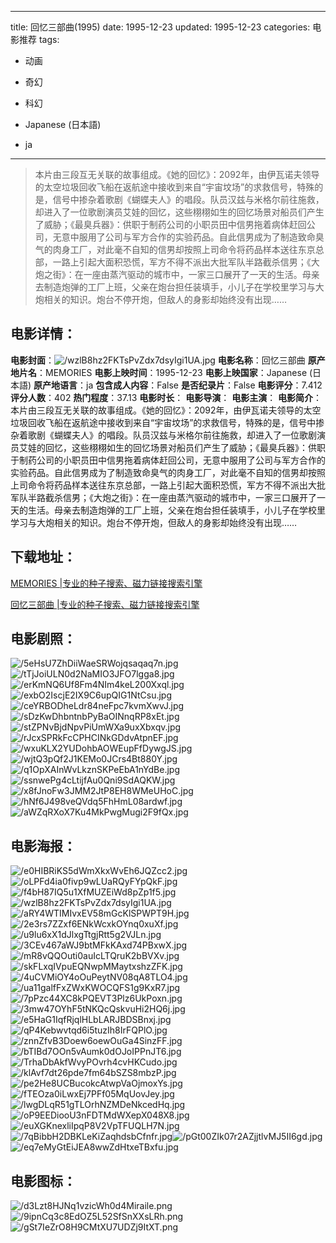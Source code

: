 
---
title: 回忆三部曲(1995)
date: 1995-12-23
updated: 1995-12-23
categories: 电影推荐
tags:
- 动画
- 奇幻
- 科幻

- Japanese (日本語)
- ja
---


> 本片由三段互无关联的故事组成。《她的回忆》：2092年，由伊瓦诺夫领导的太空垃圾回收飞船在返航途中接收到来自“宇宙坟场”的求救信号，特殊的是，信号中掺杂着歌剧《蝴蝶夫人》的唱段。队员汉兹与米格尔前往施救，却进入了一位歌剧演员艾娃的回忆，这些栩栩如生的回忆场景对船员们产生了威胁；《最臭兵器》：供职于制药公司的小职员田中信男拖着病体赶回公司，无意中服用了公司与军方合作的实验药品。自此信男成为了制造致命臭气的肉身工厂，对此毫不自知的信男却按照上司命令将药品样本送往东京总部，一路上引起大面积恐慌，军方不得不派出大批军队半路截杀信男；《大炮之街》：在一座由蒸汽驱动的城市中，一家三口展开了一天的生活。母亲去制造炮弹的工厂上班，父亲在炮台担任装填手，小儿子在学校里学习与大炮相关的知识。炮台不停开炮，但敌人的身影却始终没有出现……

## **电影详情**：

**电影封面**：<img src="https://image.tmdb.org/t/p/w200/wzlB8hz2FKTsPvZdx7dsyIgi1UA.jpg" alt="/wzlB8hz2FKTsPvZdx7dsyIgi1UA.jpg" title="/wzlB8hz2FKTsPvZdx7dsyIgi1UA.jpg">
**电影名称**：回忆三部曲
**原产地片名**：MEMORIES
**电影上映时间**：1995-12-23
**电影上映国家**：Japanese (日本語)
**原产地语言**：ja
**包含成人内容**：False
**是否纪录片**：False
**电影评分**：7.412
**评分人数**：402
**热门程度**：37.13
**电影时长**：
**电影导演**：
**电影主演**：
**电影简介**：本片由三段互无关联的故事组成。《她的回忆》：2092年，由伊瓦诺夫领导的太空垃圾回收飞船在返航途中接收到来自“宇宙坟场”的求救信号，特殊的是，信号中掺杂着歌剧《蝴蝶夫人》的唱段。队员汉兹与米格尔前往施救，却进入了一位歌剧演员艾娃的回忆，这些栩栩如生的回忆场景对船员们产生了威胁；《最臭兵器》：供职于制药公司的小职员田中信男拖着病体赶回公司，无意中服用了公司与军方合作的实验药品。自此信男成为了制造致命臭气的肉身工厂，对此毫不自知的信男却按照上司命令将药品样本送往东京总部，一路上引起大面积恐慌，军方不得不派出大批军队半路截杀信男；《大炮之街》：在一座由蒸汽驱动的城市中，一家三口展开了一天的生活。母亲去制造炮弹的工厂上班，父亲在炮台担任装填手，小儿子在学校里学习与大炮相关的知识。炮台不停开炮，但敌人的身影却始终没有出现……

## **下载地址**：
[MEMORIES |专业的种子搜索、磁力链接搜索引擎](https://movie.amd794.com:2083/?search=MEMORIES&ordering=&mode=match_phrase&page_size=10&page=1)

[回忆三部曲 |专业的种子搜索、磁力链接搜索引擎](https://movie.amd794.com:2083/?search=%E5%9B%9E%E5%BF%86%E4%B8%89%E9%83%A8%E6%9B%B2&ordering=&mode=match_phrase&page_size=10&page=1)
 

## **电影剧照**：
<img src="https://image.tmdb.org/t/p/original/5eHsU7ZhDiiWaeSRWojqsaqaq7n.jpg" alt="/5eHsU7ZhDiiWaeSRWojqsaqaq7n.jpg" title="/5eHsU7ZhDiiWaeSRWojqsaqaq7n.jpg"><img src="https://image.tmdb.org/t/p/original/tTjJoiULN0d2NaMIO3JFO7lgga8.jpg" alt="/tTjJoiULN0d2NaMIO3JFO7lgga8.jpg" title="/tTjJoiULN0d2NaMIO3JFO7lgga8.jpg"><img src="https://image.tmdb.org/t/p/original/erKmNQ6Uf8Fm4NIm4keL200Xxql.jpg" alt="/erKmNQ6Uf8Fm4NIm4keL200Xxql.jpg" title="/erKmNQ6Uf8Fm4NIm4keL200Xxql.jpg"><img src="https://image.tmdb.org/t/p/original/exbO2IscjE2IX9C6upQIG1NtCsu.jpg" alt="/exbO2IscjE2IX9C6upQIG1NtCsu.jpg" title="/exbO2IscjE2IX9C6upQIG1NtCsu.jpg"><img src="https://image.tmdb.org/t/p/original/ceYRBODheLdr84neFpc7kvmXwvJ.jpg" alt="/ceYRBODheLdr84neFpc7kvmXwvJ.jpg" title="/ceYRBODheLdr84neFpc7kvmXwvJ.jpg"><img src="https://image.tmdb.org/t/p/original/sDzKwDhbntnbPyBaOINnqRP8xEt.jpg" alt="/sDzKwDhbntnbPyBaOINnqRP8xEt.jpg" title="/sDzKwDhbntnbPyBaOINnqRP8xEt.jpg"><img src="https://image.tmdb.org/t/p/original/stZPNvBjdNpvPiUmWXa9uxXbxqv.jpg" alt="/stZPNvBjdNpvPiUmWXa9uxXbxqv.jpg" title="/stZPNvBjdNpvPiUmWXa9uxXbxqv.jpg"><img src="https://image.tmdb.org/t/p/original/rJcxSPRkFcCPHCINkGDdvAtpnEF.jpg" alt="/rJcxSPRkFcCPHCINkGDdvAtpnEF.jpg" title="/rJcxSPRkFcCPHCINkGDdvAtpnEF.jpg"><img src="https://image.tmdb.org/t/p/original/wxuKLX2YUDohbAOWEupFfDywgJS.jpg" alt="/wxuKLX2YUDohbAOWEupFfDywgJS.jpg" title="/wxuKLX2YUDohbAOWEupFfDywgJS.jpg"><img src="https://image.tmdb.org/t/p/original/wjtQ3pQf2J1KEMo0JCrs4Bt880Y.jpg" alt="/wjtQ3pQf2J1KEMo0JCrs4Bt880Y.jpg" title="/wjtQ3pQf2J1KEMo0JCrs4Bt880Y.jpg"><img src="https://image.tmdb.org/t/p/original/q1OpXAInWvLkznSKPeEbA1nYdBe.jpg" alt="/q1OpXAInWvLkznSKPeEbA1nYdBe.jpg" title="/q1OpXAInWvLkznSKPeEbA1nYdBe.jpg"><img src="https://image.tmdb.org/t/p/original/ssnwePg4cLtijfAu0Qni9SdAQKW.jpg" alt="/ssnwePg4cLtijfAu0Qni9SdAQKW.jpg" title="/ssnwePg4cLtijfAu0Qni9SdAQKW.jpg"><img src="https://image.tmdb.org/t/p/original/x8fJnoFw3JMM2JtP8EH8WMeUHoC.jpg" alt="/x8fJnoFw3JMM2JtP8EH8WMeUHoC.jpg" title="/x8fJnoFw3JMM2JtP8EH8WMeUHoC.jpg"><img src="https://image.tmdb.org/t/p/original/hNf6J498veQVdq5FhHmL08ardwf.jpg" alt="/hNf6J498veQVdq5FhHmL08ardwf.jpg" title="/hNf6J498veQVdq5FhHmL08ardwf.jpg"><img src="https://image.tmdb.org/t/p/original/aWZqRXoX7Ku4MkPwgMugi2F9fQx.jpg" alt="/aWZqRXoX7Ku4MkPwgMugi2F9fQx.jpg" title="/aWZqRXoX7Ku4MkPwgMugi2F9fQx.jpg">

## **电影海报**：
<img src="https://image.tmdb.org/t/p/original/e0HIBRiKS5dWmXkxWvEh6JQZcc2.jpg" alt="/e0HIBRiKS5dWmXkxWvEh6JQZcc2.jpg" title="/e0HIBRiKS5dWmXkxWvEh6JQZcc2.jpg"><img src="https://image.tmdb.org/t/p/original/oLPFd4ia0fivp9wLUaRQyFYpQkF.jpg" alt="/oLPFd4ia0fivp9wLUaRQyFYpQkF.jpg" title="/oLPFd4ia0fivp9wLUaRQyFYpQkF.jpg"><img src="https://image.tmdb.org/t/p/original/f4bH87IQ5u1XfMUZEiWd8pZp1f5.jpg" alt="/f4bH87IQ5u1XfMUZEiWd8pZp1f5.jpg" title="/f4bH87IQ5u1XfMUZEiWd8pZp1f5.jpg"><img src="https://image.tmdb.org/t/p/original/wzlB8hz2FKTsPvZdx7dsyIgi1UA.jpg" alt="/wzlB8hz2FKTsPvZdx7dsyIgi1UA.jpg" title="/wzlB8hz2FKTsPvZdx7dsyIgi1UA.jpg"><img src="https://image.tmdb.org/t/p/original/aRY4WTIMIvxEV58mGcKlSPWPT9H.jpg" alt="/aRY4WTIMIvxEV58mGcKlSPWPT9H.jpg" title="/aRY4WTIMIvxEV58mGcKlSPWPT9H.jpg"><img src="https://image.tmdb.org/t/p/original/2e3rs7ZZxf6ENkWcxkOYnq0xuXf.jpg" alt="/2e3rs7ZZxf6ENkWcxkOYnq0xuXf.jpg" title="/2e3rs7ZZxf6ENkWcxkOYnq0xuXf.jpg"><img src="https://image.tmdb.org/t/p/original/u9lu6xX1dJlxgTtgjRtt5g2VJLn.jpg" alt="/u9lu6xX1dJlxgTtgjRtt5g2VJLn.jpg" title="/u9lu6xX1dJlxgTtgjRtt5g2VJLn.jpg"><img src="https://image.tmdb.org/t/p/original/3CEv467aWJ9btMFkKAxd74PBxwX.jpg" alt="/3CEv467aWJ9btMFkKAxd74PBxwX.jpg" title="/3CEv467aWJ9btMFkKAxd74PBxwX.jpg"><img src="https://image.tmdb.org/t/p/original/mR8vQQOuti0auIcLTQruK2bBVXv.jpg" alt="/mR8vQQOuti0auIcLTQruK2bBVXv.jpg" title="/mR8vQQOuti0auIcLTQruK2bBVXv.jpg"><img src="https://image.tmdb.org/t/p/original/skFLxqIVpuEQNwpMMaytxshzZFK.jpg" alt="/skFLxqIVpuEQNwpMMaytxshzZFK.jpg" title="/skFLxqIVpuEQNwpMMaytxshzZFK.jpg"><img src="https://image.tmdb.org/t/p/original/4uCVMiOY4oOuPeytNV08qA8TLO4.jpg" alt="/4uCVMiOY4oOuPeytNV08qA8TLO4.jpg" title="/4uCVMiOY4oOuPeytNV08qA8TLO4.jpg"><img src="https://image.tmdb.org/t/p/original/ua11galfFxZWxKWOCQFS1g9KxR7.jpg" alt="/ua11galfFxZWxKWOCQFS1g9KxR7.jpg" title="/ua11galfFxZWxKWOCQFS1g9KxR7.jpg"><img src="https://image.tmdb.org/t/p/original/7pPzc44XC8kPQEVT3Plz6UkPoxn.jpg" alt="/7pPzc44XC8kPQEVT3Plz6UkPoxn.jpg" title="/7pPzc44XC8kPQEVT3Plz6UkPoxn.jpg"><img src="https://image.tmdb.org/t/p/original/3mw47OYhF5tNKQcQskvuHi2HQ6j.jpg" alt="/3mw47OYhF5tNKQcQskvuHi2HQ6j.jpg" title="/3mw47OYhF5tNKQcQskvuHi2HQ6j.jpg"><img src="https://image.tmdb.org/t/p/original/e5HaG1IqfRjqlHLbLARJBDSBnxj.jpg" alt="/e5HaG1IqfRjqlHLbLARJBDSBnxj.jpg" title="/e5HaG1IqfRjqlHLbLARJBDSBnxj.jpg"><img src="https://image.tmdb.org/t/p/original/qP4Kebwvtqd6i5tuzIh8IrFQPlO.jpg" alt="/qP4Kebwvtqd6i5tuzIh8IrFQPlO.jpg" title="/qP4Kebwvtqd6i5tuzIh8IrFQPlO.jpg"><img src="https://image.tmdb.org/t/p/original/znnZfvB3Doew6oewOuGa4SinzFF.jpg" alt="/znnZfvB3Doew6oewOuGa4SinzFF.jpg" title="/znnZfvB3Doew6oewOuGa4SinzFF.jpg"><img src="https://image.tmdb.org/t/p/original/bTIBd7OOn5vAumk0dOJoIPPnJT6.jpg" alt="/bTIBd7OOn5vAumk0dOJoIPPnJT6.jpg" title="/bTIBd7OOn5vAumk0dOJoIPPnJT6.jpg"><img src="https://image.tmdb.org/t/p/original/TrhaDbAkfWvyPOvrh4cvHKCudo.jpg" alt="/TrhaDbAkfWvyPOvrh4cvHKCudo.jpg" title="/TrhaDbAkfWvyPOvrh4cvHKCudo.jpg"><img src="https://image.tmdb.org/t/p/original/klAvf7dt26pde7fm64bSZS8mbzP.jpg" alt="/klAvf7dt26pde7fm64bSZS8mbzP.jpg" title="/klAvf7dt26pde7fm64bSZS8mbzP.jpg"><img src="https://image.tmdb.org/t/p/original/pe2He8UCBucokcAtwpVaOjmoxYs.jpg" alt="/pe2He8UCBucokcAtwpVaOjmoxYs.jpg" title="/pe2He8UCBucokcAtwpVaOjmoxYs.jpg"><img src="https://image.tmdb.org/t/p/original/fTEOza0iLwxEj7PFf05MqUovJey.jpg" alt="/fTEOza0iLwxEj7PFf05MqUovJey.jpg" title="/fTEOza0iLwxEj7PFf05MqUovJey.jpg"><img src="https://image.tmdb.org/t/p/original/lwgDLqR51gTLOrhNZMDeNkcedHq.jpg" alt="/lwgDLqR51gTLOrhNZMDeNkcedHq.jpg" title="/lwgDLqR51gTLOrhNZMDeNkcedHq.jpg"><img src="https://image.tmdb.org/t/p/original/oP9EEDiooU3nFDTMdWXepX048X8.jpg" alt="/oP9EEDiooU3nFDTMdWXepX048X8.jpg" title="/oP9EEDiooU3nFDTMdWXepX048X8.jpg"><img src="https://image.tmdb.org/t/p/original/euXGKnexliIpqP8V2VpTFUQLH7N.jpg" alt="/euXGKnexliIpqP8V2VpTFUQLH7N.jpg" title="/euXGKnexliIpqP8V2VpTFUQLH7N.jpg"><img src="https://image.tmdb.org/t/p/original/7qBibbH2DBKLeKiZaqhdsbCfnfr.jpg" alt="/7qBibbH2DBKLeKiZaqhdsbCfnfr.jpg" title="/7qBibbH2DBKLeKiZaqhdsbCfnfr.jpg"><img src="https://image.tmdb.org/t/p/original/pGt00ZIk07r2AZjjtlvMJ5II6gd.jpg" alt="/pGt00ZIk07r2AZjjtlvMJ5II6gd.jpg" title="/pGt00ZIk07r2AZjjtlvMJ5II6gd.jpg"><img src="https://image.tmdb.org/t/p/original/eq7eMyGtEiJEA8wwZdHtxeTBxfu.jpg" alt="/eq7eMyGtEiJEA8wwZdHtxeTBxfu.jpg" title="/eq7eMyGtEiJEA8wwZdHtxeTBxfu.jpg">

## **电影图标**：
<img src="https://image.tmdb.org/t/p/original/d3Lzt8HJNq1vzicWh0d4Miraile.png" alt="/d3Lzt8HJNq1vzicWh0d4Miraile.png" title="/d3Lzt8HJNq1vzicWh0d4Miraile.png"><img src="https://image.tmdb.org/t/p/original/9ipnCq3c8EdOZ5L52SfSnXXsLRh.png" alt="/9ipnCq3c8EdOZ5L52SfSnXXsLRh.png" title="/9ipnCq3c8EdOZ5L52SfSnXXsLRh.png"><img src="https://image.tmdb.org/t/p/original/gSt7IeZrO8H9CMtXU7UDZj9ItXT.png" alt="/gSt7IeZrO8H9CMtXU7UDZj9ItXT.png" title="/gSt7IeZrO8H9CMtXU7UDZj9ItXT.png">
